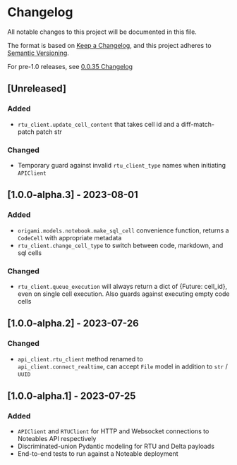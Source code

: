# Changelog
All notable changes to this project will be documented in this file.

The format is based on [Keep a Changelog](https://keepachangelog.com/en/1.0.0/),
and this project adheres to [Semantic Versioning](https://semver.org/spec/v2.0.0.html).

For pre-1.0 releases, see [0.0.35 Changelog](https://github.com/noteable-io/origami/blob/0.0.35/CHANGELOG.md)

## [Unreleased]
### Added
- `rtu_client.update_cell_content` that takes cell id and a diff-match-patch patch str

### Changed
- Temporary guard against invalid `rtu_client_type` names when initiating `APIClient`

## [1.0.0-alpha.3] - 2023-08-01
### Added
- `origami.models.notebook.make_sql_cell` convenience function, returns a `CodeCell` with appropriate metadata
- `rtu_client.change_cell_type` to switch between code, markdown, and sql cells

### Changed
 - `rtu_client.queue_execution` will always return a dict of {Future: cell_id}, even on single cell execution. Also guards against executing empty code cells

## [1.0.0-alpha.2] - 2023-07-26
### Changed
- `api_client.rtu_client` method renamed to `api_client.connect_realtime`, can accept `File` model in addition to `str` / `UUID`

## [1.0.0-alpha.1] - 2023-07-25
### Added
 - `APIClient` and `RTUClient` for HTTP and Websocket connections to Noteables API respectively
 - Discriminated-union Pydantic modeling for RTU and Delta payloads
 - End-to-end tests to run against a Noteable deployment